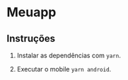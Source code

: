 # Meuapp

## Instruções

1. Instalar as dependências com `yarn`.

1. Executar o mobile `yarn android`.
